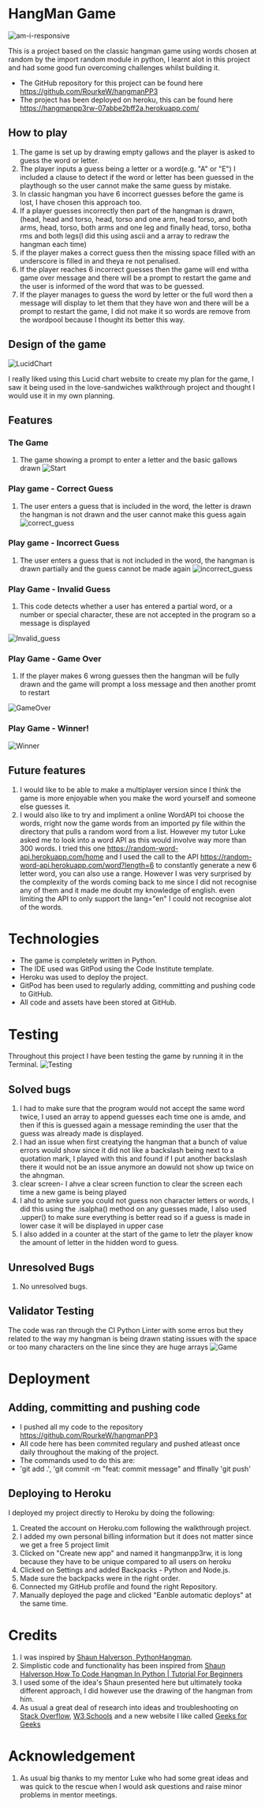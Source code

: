 # HangMan Game

![am-i-responsive](read.me_images/am_i_responsive.JPG)

This is a project based on the classic hangman game using words chosen at random by the import random module in python, I learnt alot in this project and had some good fun overcoming challenges whilst building it.

* The GitHub repository for this project can be found here https://github.com/RourkeW/hangmanPP3
* The project has been deployed on heroku, this can be found here https://hangmanpp3rw-07abbe2bff2a.herokuapp.com/

## How to play 
1. The game is set up by drawing empty gallows and the player is asked to guess the word or letter.
2. The player inputs a guess being a letter or a word(e.g. "A" or "E") I included a clause to detect if the word or letter has been guessed in the playthough so the user cannot make the same guess by mistake.
3. In classic hangman you have 6 incorrect guesses before the game is lost, I have chosen this approach too.
4. If a player guesses incorrectly then part of the hangman is drawn, (head, head and torso, head, torso and one arm, head torso, and both arms, head, torso, both arms and one leg and finally head, torso, botha rms and both legs(I did this using ascii and a array to redraw the hangman each time)
5. if the player makes a correct guess then the missing space filled with an underscore is filled in and theya re not penalised. 
6. If the player reaches 6 incorrect guesses then the game will end witha  game over message and there will be a prompt to restart the game and the user is informed of the word that was to be guessed.
7. If the player manages to guess the word by letter or the full word then a message will display to let them that they have won and there will be a prompt to restart the game, I did not make it so words are remove from the wordpool because I thought its better this way.

## Design of the game
![LucidChart](read.me_images/plan_hangman.png)

I really liked using this Lucid chart website to create my plan for the game, I saw it being used in the love-sandwiches walkthrough project and thought I would use it in my own planning.

## Features

### The Game
1. The game showing a prompt to enter a letter and the basic gallows drawn
![Start](read.me_images/the_game.JPG)

### Play game - Correct Guess
1. The user enters a guess that is included in the word, the letter is drawn the hangman is not drawn and the user cannot make this guess again
![correct_guess](read.me_images/correct_guess.JPG)

### Play game - Incorrect Guess
1. The user enters a guess that is not included in the word, the hangman is drawn partially and the guess cannot be made again
![incorrect_guess](read.me_images/incorrect_guess.JPG)

### Play Game - Invalid Guess
1. This code detects whether a user has entered a partial word, or a number or special character, these are not accepted in the program so a message is displayed

![Invalid_guess](read.me_images/incorrect_guess.JPG)

### Play Game - Game Over
1. If the player makes 6 wrong guesses then the hangman will be fully drawn and the game will prompt a loss message and then another promt to restart

![GameOver](read.me_images/game_over.JPG)

### Play Game - Winner!
![Winner](read.me_images/winner.JPG)

## Future features 

1. I would like to be able to make a multiplayer version since I think the game is more enjoyable when you make the word yourself and someone else guesses it.
2. I would also like to try and impliment a online WordAPI toi choose the words, rright now the game words from an imported py file within the directory that pulls a random word from a list. However my tutor Luke asked me to look into a word API as this would involve way more than 300 words. I tried this one https://random-word-api.herokuapp.com/home and I used the call to the API https://random-word-api.herokuapp.com/word?length=6 to constantly generate a new 6 letter word, you can also use a range. However I was very surprised by the complexity of the words coming back to me since I did not recognise any of them and it made me doubt my knowledge of english. even limiting the API to only support the lang="en" I could not recognise alot of the words.

# Technologies

* The game is completely written in Python.
* The IDE used was GitPod using the Code Institute template.
* Heroku was used to deploy the project.
* GitPod has been used to regularly adding, committing and pushing code to GitHub.
* All code and assets have been stored at GitHub.

# Testing
Throughout this project I have been testing the game by running it in the Terminal. 
![Testing](read.me_images/testing_table.JPG)

## Solved bugs
1. I had to make sure that the program would not accept the same word twice, I used an array to append guesses each time one is amde, and then if this is guessed again a message reminding the user that the guess was already made is displayed.
2. I had an issue when first creatying the hangman that a bunch of value errors would show since it did not like a backslash being next to a quotation mark, I played with this and found if I put another backslash there it would not be an issue anymore an dowuld not show up twice on the ahngman.
3. clear screen- I ahve a clear screen function to clear the screen each time a new game is being played
4. I ahd to amke sure you could not guess non character letters or words, I did this using the .isalpha() method on any guesses made, I also used .upper() to make sure everything is better read so if a guess is made in lower case it will be displayed in upper case
5. I also added in a counter at the start of the game to letr the player know the amount of letter in the hidden word to guess.

## Unresolved Bugs

1. No unresolved bugs.

## Validator Testing
The code was ran through the CI Python Linter with some erros but they related to the way my hangman is being drawn stating issues with the space or too many characters on the line since they are huge arrays
![Game](read.me_images/ci_valid.JPG)

# Deployment

## Adding, committing and pushing code
- I pushed all my code to the repository https://github.com/RourkeW/hangmanPP3
- All code here has been commited regulary and pushed atleast once daily throughout the making of the project.
- The commands used to do this are:
- 'git add .', 'git commit -m "feat: commit message" and ffinally 'git push'

## Deploying to Heroku
I deployed my project directly to Heroku by doing the following:

1. Created the account on Heroku.com following the walkthrough project.
2. I added my own personal billing information but it does not matter since we get a free 5 project limit
3. Clicked on "Create new app" and named it hangmanpp3rw, it is long because they have to be unique compared to all users on heroku
4. Clicked on Settings and added Backpacks - Python and Node.js.
5. Made sure the backpacks were in the right order.
6. Connected my GitHub profile and found the right Repository.
7. Manually deployed the page and clicked "Eanble automatic deploys" at the same time.

# Credits 
1. I was inspired by [Shaun Halverson, PythonHangman](https://github.com/ShaunHalverson/PythonHangman).
2. Simplistic code and functionality has been inspired from [Shaun Halverson,How To Code Hangman In Python | Tutorial For Beginners](https://www.youtube.com/watch?v=pFvSb7cb_Us&t=723s)
3. I used some of the idea's Shaun presented here but ultimately tooka  different approach, I did however use the drawing of the hangman from him.
4. As usual a great deal of research into ideas and troubleshooting on [Stack Overflow](https://stackoverflow.com/), [W3 Schools](https://www.w3schools.com/) and a new website I like called [Geeks for Geeks](https://www.geeksforgeeks.org/)

# Acknowledgement
1. As usual big thanks to my mentor Luke who had some great ideas and was quick to the rescue when I would ask questions and raise minor problems in mentor meetings.
